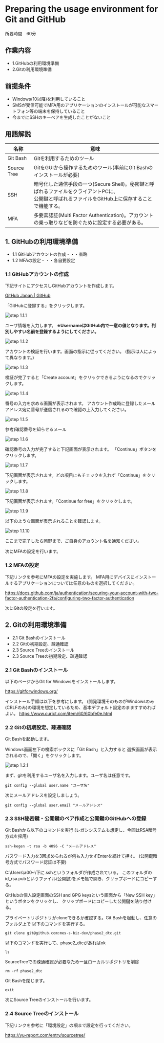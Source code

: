 # Preparing the usage environment for Git and GitHub

所要時間　60分

## 作業内容
- 1.GitHubの利用環境準備
- 2.Gitの利用環境準備

## 前提条件
- Windows(10以降)を利用していること
- SMSが受信可能でMFA用のアプリケーションのインストールが可能なスマートフォン等の端末を保持していること
- 今までにSSHのキーペアを生成したことがないこと

## 用語解説
|名称|意味|
|--|--|
|Git Bash|Gitを利用するためのツール|
|Source Tree|GitをGUIから操作するためのツール(事前にGit Bashのインストールが必要)|
|SSH|暗号化した通信手段の一つ(Secure Shell)。秘密鍵と呼ばれるファイルをクライアントPCに、<br>公開鍵と呼ばれるファイルをGitHub上に保存することで機能する。|
|MFA|多要素認証(Multi Factor Authentication)。アカウントの乗っ取りなどを防ぐために設定する必要がある。|

## 1. GitHubの利用環境準備

- 1.1 GitHubアカウントの作成・・・省略
- 1.2 MFAの設定・・・各自要設定

### 1.1 GitHubアカウントの作成

下記サイトにアクセスしGitHubアカウントを作成します。

[GitHub Japan | GitHub](https://github.co.jp/)

「GitHubに登録する」をクリックします。

![step 1.1.1](/img/1.1/1.png)

ユーザ情報を入力します。
**※UsernameはGitHub内で一意の値となります。判別しやすい名前を登録するようにしてください。**

![step 1.1.2](/img/1.1/2.png)

アカウントの検証を行います。画面の指示に従ってください。
(指示は人によって異なります。)

![step 1.1.3](/img/1.1/3.png)

検証が完了すると「Create account」をクリックできるようになるのでクリックします。

![step 1.1.4](/img/1.1/4.png)

番号の入力を求める画面が表示されます。
アカウント作成時に登録したメールアドレス宛に番号が送信されるので確認の上入力してください。

![step 1.1.5](/img/1.1/5.png)

参考)確認番号を知らせるメール

![step 1.1.6](/img/1.1/6.png)

確認番号の入力が完了すると下記画面が表示されます。
「Continue」ボタンをクリックします。

![step 1.1.7](/img/1.1/7.png)

下記画面が表示されます。どの項目にもチェックを入れず「Continue」をクリックします。

![step 1.1.8](/img/1.1/8.png)

下記画面が表示されます。「Continue for free」をクリックします。

![step 1.1.9](/img/1.1/9.png)

以下のような画面が表示されることを確認します。

![step 1.1.10](/img/1.1/10.png)

ここまで完了したら岡野まで、ご自身のアカウント名を通知ください。

次にMFAの設定を行います。

### 1.2 MFAの設定

下記リンクを参考にMFAの設定を実施します。
MFA用にデバイスにインストールするアプリケーションについては任意のものを選択してください。

https://docs.github.com/ja/authentication/securing-your-account-with-two-factor-authentication-2fa/configuring-two-factor-authentication

次にGitの設定を行います。

## 2. Gitの利用環境準備

- 2.1 Git Bashのインストール
- 2.2 Gitの初期設定、疎通確認
- 2.3 Source Treeのインストール
- 2.3 Source Treeの初期設定、疎通確認

### 2.1 Git Bashのインストール

以下のページからGit for Windowsをインストールします。

https://gitforwindows.org/

インストール手順は以下を参考にします。
(開発環境そのものがWindowsのみ(CRLFのみ)の環境を想定しているため、基本デフォルト設定のまますすめればよい。
https://www.curict.com/item/60/60bfe0e.html

### 2.2 Gitの初期設定、疎通確認
Git Bashを起動します。

Windows画面左下の検索ボックスに「Git Bash」と入力すると
選択画面が表示されるので、「開く」をクリックします。

![step 1.2.1](/img/1.2/1.png)

まず、gitを利用するユーザ名を入力します。ユーザ名は任意です。

```
git config --global user.name "ユーザ名"
```

次にメールアドレスを設定しましょう。

```
git config --global user.email "メールアドレス"
```

### 2.3 SSH秘密鍵・公開鍵のペア作成と公開鍵のGitHubへの登録

Git Bashから以下のコマンドを実行
(レガシシステムも想定し、今回はRSA暗号方式を採用)

```
ssh-kegen -t rsa -b 4096 -C "メールアドレス"
```

パスワード入力を3回求められるが何も入力せずEnterを続けて押す。
(公開鍵暗号方式でパスワード認証は不要)

C:\Users\a00~\下に.sshというフォルダが作成されている。
このフォルダのid_rsa.pubというファイル(公開鍵)をメモ帳で開き、クリップボードにコピーする。

GitHubの個人設定画面のSSH and GPG keysという画面から「New SSH key」というボタンをクリックし、
クリップボードにコピーした公開鍵を貼り付ける。

プライベートリポジトリがcloneできるか確認する。Git Bashを起動し、任意のフォルダ上で
以下のコマンドを実行する。

```
git clone git@github.com:mes-s-biz-dev/phase2_dtc.git
```

以下のコマンドを実行して、phase2_dtcがあればok
```
ls
```

SourceTreeでの疎通確認が必要なため一旦ローカルリポジトリを削除
```
rm -rf phase2_dtc
```

Git Bashを閉じます。
```
exit
```

次にSource Treeのインストールを行います。

### 2.4 Source Treeのインストール

下記リンクを参考に「環境設定」の項まで設定を行ってください。

https://yu-report.com/entry/sourcetree/
